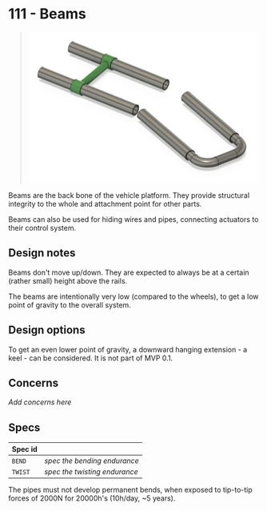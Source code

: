 # 111 - Beams

>![](.images/111-beams.png)

Beams are the back bone of the vehicle platform. They provide structural integrity to the whole and attachment point for other parts.

Beams can also be used for hiding wires and pipes, connecting actuators to their control system.

## Design notes

Beams don't move up/down. They are expected to always be at a certain (rather small) height above the rails.

The beams are intentionally very low (compared to the wheels), to get a low  point of gravity to the overall system.

## Design options

To get an even lower point of gravity, a downward hanging extension - a keel - can be considered. It is not part of MVP 0.1.

## Concerns

*Add concerns here*

## Specs

|Spec id||
|---|---|
|`BEND`|*spec the bending endurance*|
|`TWIST`|*spec the twisting endurance*|

<!-- tbd. make these specs reasonable and following industry norms.  Give samples of suitable material.
-->

The pipes must not develop permanent bends, when exposed to tip-to-tip forces of 2000N for 20000h's (10h/day, ~5 years).

